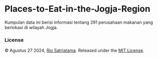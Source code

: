 # Places-to-Eat-in-the-Jogja-Region
Kumpulan data ini berisi informasi tentang 291 perusahaan makanan yang berlokasi di wilayah Jogja.

### License

© Agustus 27 2024, [Rio Satriatama](https://github.com/RioSatriatama).
Released under the [MIT License](LICENSE).
